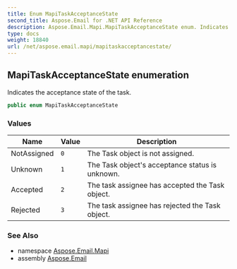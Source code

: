 ```yaml
---
title: Enum MapiTaskAcceptanceState
second_title: Aspose.Email for .NET API Reference
description: Aspose.Email.Mapi.MapiTaskAcceptanceState enum. Indicates the acceptance state of the task
type: docs
weight: 18840
url: /net/aspose.email.mapi/mapitaskacceptancestate/
---
```

## MapiTaskAcceptanceState enumeration

Indicates the acceptance state of the task.

```csharp
public enum MapiTaskAcceptanceState
```

### Values

| Name | Value | Description |
| --- | --- | --- |
| NotAssigned | `0` | The Task object is not assigned. |
| Unknown | `1` | The Task object's acceptance status is unknown. |
| Accepted | `2` | The task assignee has accepted the Task object. |
| Rejected | `3` | The task assignee has rejected the Task object. |

### See Also

* namespace [Aspose.Email.Mapi](../../aspose.email.mapi/)
* assembly [Aspose.Email](../../)


